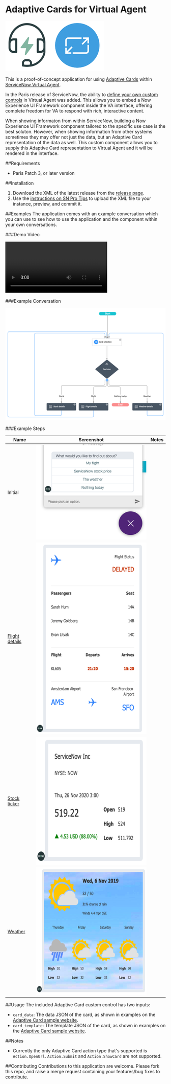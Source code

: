 # Adaptive Cards for Virtual Agent

![](resources/va-adaptive-cards.png)

This is a proof-of-concept application for using [Adaptive Cards](adaptivecards.io/) within [ServiceNow Virtual Agent](https://www.servicenow.com/products/virtual-agent.html).

In the Paris release of ServiceNow, the ability to [define your own custom controls](https://docs.servicenow.com/bundle/paris-performance-analytics-and-reporting/page/administer/virtual-agent/concept/custom-controls.html) in Virtual Agent was added. This allows you to embed a Now Experience UI Framework component inside the VA interface, offering complete freedom for VA to respond with rich, interactive content.

When showing informaton from within ServiceNow, building a Now Experience UI Framework component tailored to the specific use case is the best soluton. However, when showing information from other systems sometimes they may offer not just the data, but an Adaptive Card representation of the data as well. This custom component allows you to supply this Adaptive Card representation  to Virtual Agent and it will be rendered in the interface.

##Requirements
- Paris Patch 3, or later version

##Installation
1. Download the XML of the latest release from the [release page](https://github.com/dylanlindgren/va-adaptive-cards/releases).
2. Use the [instructions on SN Pro Tips](https://snprotips.com/installing-an-update-set-from-xml) to upload the XML file to your instance, preview, and commit it.

##Examples
The application comes with an example conversation which you can use to see how to use the application and the component within your own conversations.

###Demo Video

<video width="320" controls>
  <source src="resources/0-demo.mp4" type="video/mp4">
</video>

###Example Conversation

![](resources/5-conversation.png)

###Example Steps

| Name           | Screenshot | Notes |
|----------------|------------|-------|
| Initial        |      ![](resources/1-initial.png)      |       |
| [Flight details](https://adaptivecards.io/samples/FlightUpdate.html) |      <img src="resources/2-flight.png" height="600px"/>      |       |
| [Stock ticker](https://adaptivecards.io/samples/StockUpdate.html)   |      <img src="resources/3-stock.png" height="400px"/>      |       |
| [Weather](https://adaptivecards.io/samples/WeatherLarge.html)        |     <img src="resources/4-weather.png" height="400px"/>       |       |


##Usage
The included Adaptive Card custom control has two inputs:

- `card_data`: The data JSON of the card, as shown in examples on the [Adaptive Card sample website](https://adaptivecards.io/samples/).
- `card_template`: The template JSON of the card, as shown in examples on the [Adaptive Card sample website](https://adaptivecards.io/samples/).

##Notes
- Currently the only Adaptive Card action type that's supported is `Action.OpenUrl`. `Action.Submit` and `Action.ShowCard` are not supported.

##Contributing
Contributions to this application are welcome. Please fork this repo, and raise a merge request containing your features/bug fixes to contribute.